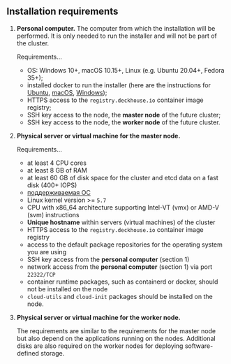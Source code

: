 ## Installation requirements

1. **Personal computer.** The computer from which the installation will be performed.  It is only needed to run the installer and will not be part of the cluster.

   Requirements...

   - OS: Windows 10+, macOS 10.15+, Linux (e.g. Ubuntu 20.04+, Fedora 35+);
   - installed docker to run the installer (here are the instructions for [Ubuntu](https://docs.docker.com/engine/install/ubuntu/), [macOS](https://docs.docker.com/desktop/mac/install/), [Windows](https://docs.docker.com/desktop/windows/install/));
   - HTTPS access to the `registry.deckhouse.io` container image registry;
   - SSH key access to the node, the **master node** of the future cluster;
   - SSH key access to the node, the **worker node** of the future cluster.

1. **Physical server or virtual machine for the master node.**

   Requirements...

   - at least 4 CPU cores
   - at least 8 GB of RAM
   - at least 60 GB of disk space for the cluster and etcd data on a fast disk (400+ IOPS)
   - [поддерживаемая ОС](/products/virtualization-platform/documentation/admin/install/requirements.html#supported-os)
   - Linux kernel version >= `5.7`
   - CPU with x86_64 architecture supporting Intel-VT (vmx) or AMD-V (svm) instructions
   - **Unique hostname** within servers (virtual machines) of the cluster
   - HTTPS access to the `registry.deckhouse.io` container image registry
   - access to the default package repositories for the operating system you are using
   - SSH key access from the **personal computer** (section 1)
   - network access from the **personal computer** (section 1) via port `22322/TCP`
   - container runtime packages, such as containerd or docker, should not be installed on the node
   - `cloud-utils` and `cloud-init` packages should be installed on the node.

1. **Physical server or virtual machine for the worker node.**

   The requirements are similar to the requirements for the master node but also depend on the applications running on the nodes.
   Additional disks are also required on the worker nodes for deploying software-defined storage.
